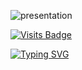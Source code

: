 
![presentation](https://github.com/z-bj/z-bj/blob/master/img/Gitprofil1.webp)


[![Visits Badge](https://badges.pufler.dev/visits/z-bj/z-bj)](#)

[![Typing SVG](https://readme-typing-svg.herokuapp.com?font=Montserrat&size=65&duration=4000&color=004C9C&vCenter=true&width=2000&height=200&lines=Thanks+for+watching+and+I+will+see+you+on+our+next+call+%F0%9F%93%9E;%F0%9F%93%85Book+it+through+my+Calendly+%F0%9F%91%88)](#)


